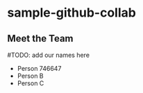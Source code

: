 # sample-github-collab

## Meet the Team

#TODO: add our names here

- Person 746647
- Person B
- Person C
